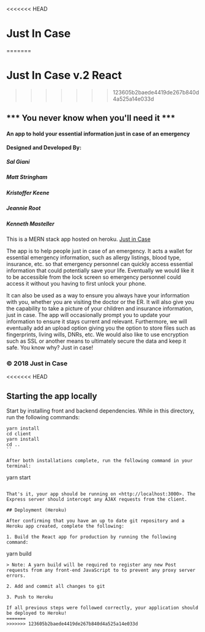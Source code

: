 <<<<<<< HEAD
# Just In Case
=======
# Just In Case v.2 React
>>>>>>> 123605b2baede4419de267b840d4a525a14e033d

## *** You never know when you'll need it ***

#### An app to hold your essential information just in case of an emergency

#### Designed and Developed By:

##### Sal Giani
##### Matt Stringham
##### Kristoffer Keene
##### Jeannie Root
##### Kenneth Masteller

This is a MERN stack app hosted on heroku. [Just in Case](https://crwdhire.herokuapp.com/)

The app is to help people just in case of an emergency.  It acts a wallet for essential emergency information, such as allergy listings, blood type, insurance, etc. so that emergency personnel can quickly access essential information that could potentially save your life.  Eventually we would like it to be accessible from the lock screen so emergency personnel could access it without you having to first unlock your phone.

It can also be used as a way to ensure you always have your information with you, whether you are visiting the doctor or the ER.  It will also give you the capability to take a picture of your children and insurance information, just in case.  The app will occasionally prompt you to update your information to ensure it stays current and relevant.  Furthermore, we will eventually add an upload option giving you the option to store files such as fingerprints, living wills, DNRs, etc.  We would also like to use encryption such as SSL or another means to ultimately secure the data and keep it safe.  You know why?  Just in case!

### © 2018 Just in Case
<<<<<<< HEAD


## Starting the app locally

Start by installing front and backend dependencies. While in this directory, run the following commands:

```
yarn install
cd client
yarn install
cd ..
``

After both installations complete, run the following command in your terminal:

```
yarn start
```

That's it, your app should be running on <http://localhost:3000>. The Express server should intercept any AJAX requests from the client.

## Deployment (Heroku)

After confirming that you have an up to date git repository and a Heroku app created, complete the following:

1. Build the React app for production by running the following command:

```
yarn build
```
> Note: A yarn build will be required to register any new Post requests from any front-end JavaScript to to prevent any proxy server errors.

2. Add and commit all changes to git

3. Push to Heroku

If all previous steps were followed correctly, your application should be deployed to Heroku!
=======
>>>>>>> 123605b2baede4419de267b840d4a525a14e033d
